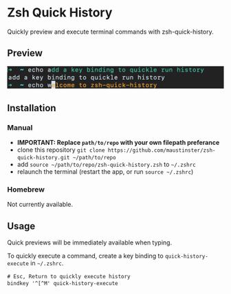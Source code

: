 # Zsh Quick History

Quickly preview and execute terminal commands with zsh-quick-history.

## Preview

![Quick History Demo](https://github.com/maustinstar/zsh-quick-history/blob/main/images/zsh-quick-history-preview.gif)

## Installation

### Manual

* **IMPORTANT: Replace `path/to/repo` with your own filepath preferance**
* clone this repository `git clone https://github.com/maustinster/zsh-quick-history.git ~/path/to/repo`
* add `source ~/path/to/repo/zsh-quick-history.zsh` to `~/.zshrc`
* relaunch the terminal (restart the app, or run `source ~/.zshrc`)

### Homebrew

Not currently available.

## Usage

Quick previews will be immediately available when typing.

To quickly execute a command, create a key binding to `quick-history-execute` in `~/.zshrc`.

```
# Esc, Return to quickly execute history
bindkey '^[^M' quick-history-execute
```
